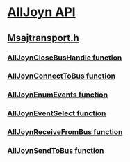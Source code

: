 # [AllJoyn API](../_alljoyn/index.md)
## [Msajtransport.h](index.md)
### [AllJoynCloseBusHandle function](../msajtransport/nf-msajtransport-alljoynclosebushandle.md)
### [AllJoynConnectToBus function](../msajtransport/nf-msajtransport-alljoynconnecttobus.md)
### [AllJoynEnumEvents function](../msajtransport/nf-msajtransport-alljoynenumevents.md)
### [AllJoynEventSelect function](../msajtransport/nf-msajtransport-alljoyneventselect.md)
### [AllJoynReceiveFromBus function](../msajtransport/nf-msajtransport-alljoynreceivefrombus.md)
### [AllJoynSendToBus function](../msajtransport/nf-msajtransport-alljoynsendtobus.md)
